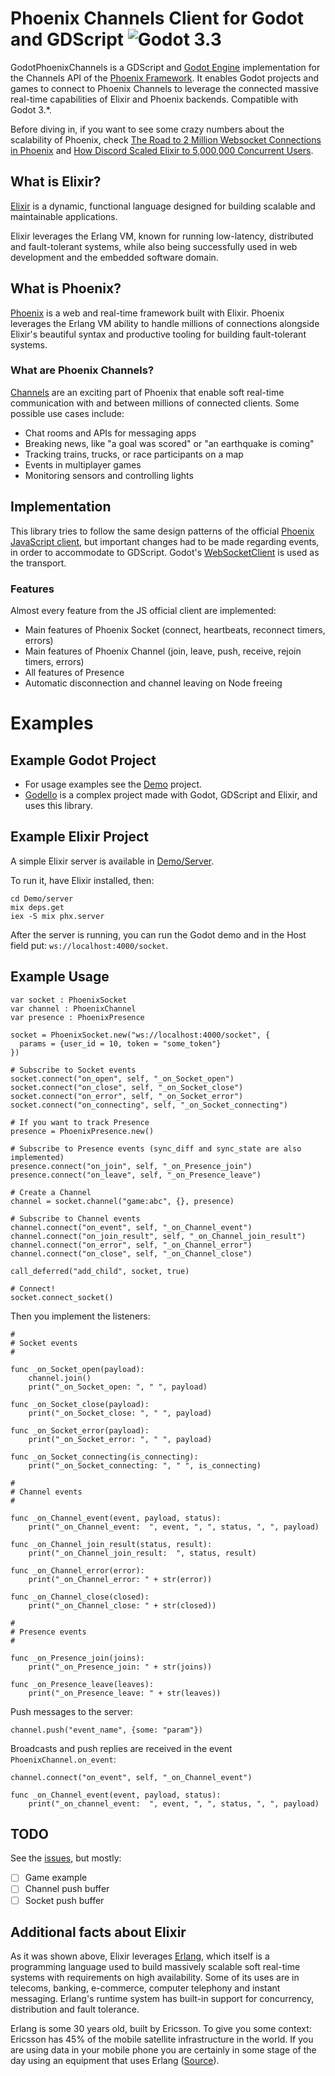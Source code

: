 # Phoenix Channels Client for Godot and GDScript ![Godot 3.3](https://img.shields.io/badge/godot-v3.3-%23478cbf)

GodotPhoenixChannels is a GDScript and [Godot Engine](https://godotengine.org) implementation for the Channels API of the [Phoenix Framework](http://www.phoenixframework.org/). It enables Godot projects and games to connect to Phoenix Channels to leverage the connected massive real-time capabilities of Elixir and Phoenix backends. Compatible with Godot 3.*.

Before diving in, if you want to see some crazy numbers about the scalability of Phoenix, check [The Road to 2 Million Websocket Connections in Phoenix](https://phoenixframework.org/blog/the-road-to-2-million-websocket-connections) and [How Discord Scaled Elixir to 5,000,000 Concurrent Users](https://blog.discordapp.com/scaling-elixir-f9b8e1e7c29b).

## What is Elixir?
[Elixir](https://elixir-lang.org/) is a dynamic, functional language designed for building scalable and maintainable applications.

Elixir leverages the Erlang VM, known for running low-latency, distributed and fault-tolerant systems, while also being successfully used in web development and the embedded software domain.

## What is Phoenix?
[Phoenix](https://phoenixframework.org/) is a web and real-time framework built with Elixir. Phoenix leverages the Erlang VM ability to handle millions of connections alongside Elixir's beautiful syntax and productive tooling for building fault-tolerant systems.

### What are Phoenix Channels?
[Channels](https://hexdocs.pm/phoenix/channels.html) are an exciting part of Phoenix that enable soft real-time communication with and between millions of connected clients. Some possible use cases include:

- Chat rooms and APIs for messaging apps
- Breaking news, like "a goal was scored" or "an earthquake is coming"
- Tracking trains, trucks, or race participants on a map
- Events in multiplayer games
- Monitoring sensors and controlling lights

## Implementation

This library tries to follow the same design patterns of the official [Phoenix JavaScript client](https://hexdocs.pm/phoenix/js/), but important changes had to be made regarding events, in order to accommodate to GDScript. Godot's [WebSocketClient](https://docs.godotengine.org/en/3.1/classes/class_websocketclient.html) is used as the transport.

### Features
Almost every feature from the JS official client are implemented:

- Main features of Phoenix Socket (connect, heartbeats, reconnect timers, errors)
- Main features of Phoenix Channel (join, leave, push, receive, rejoin timers, errors)
- All features of Presence
- Automatic disconnection and channel leaving on Node freeing

# Examples

## Example Godot Project

- For usage examples see the [Demo](./Demo) project.
- [Godello](https://github.com/alfredbaudisch/Godello) is a complex project made with Godot, GDScript and Elixir, and uses this library.

## Example Elixir Project

A simple Elixir server is available in [Demo/Server](./Demo/server).

To run it, have Elixir installed, then:
```
cd Demo/server
mix deps.get
iex -S mix phx.server
```

After the server is running, you can run the Godot demo and in the Host field put:
`ws://localhost:4000/socket`.

## Example Usage
```gdscript
var socket : PhoenixSocket
var channel : PhoenixChannel
var presence : PhoenixPresence

socket = PhoenixSocket.new("ws://localhost:4000/socket", {
  params = {user_id = 10, token = "some_token"}
})

# Subscribe to Socket events
socket.connect("on_open", self, "_on_Socket_open")
socket.connect("on_close", self, "_on_Socket_close")
socket.connect("on_error", self, "_on_Socket_error")
socket.connect("on_connecting", self, "_on_Socket_connecting")

# If you want to track Presence
presence = PhoenixPresence.new()

# Subscribe to Presence events (sync_diff and sync_state are also implemented)
presence.connect("on_join", self, "_on_Presence_join")
presence.connect("on_leave", self, "_on_Presence_leave")

# Create a Channel
channel = socket.channel("game:abc", {}, presence)

# Subscribe to Channel events
channel.connect("on_event", self, "_on_Channel_event")
channel.connect("on_join_result", self, "_on_Channel_join_result")
channel.connect("on_error", self, "_on_Channel_error")
channel.connect("on_close", self, "_on_Channel_close")

call_deferred("add_child", socket, true)

# Connect!
socket.connect_socket()
```

Then you implement the listeners:
```gdscript
#
# Socket events
#

func _on_Socket_open(payload):
	channel.join()
	print("_on_Socket_open: ", " ", payload)

func _on_Socket_close(payload):
	print("_on_Socket_close: ", " ", payload)

func _on_Socket_error(payload):
	print("_on_Socket_error: ", " ", payload)

func _on_Socket_connecting(is_connecting):
	print("_on_Socket_connecting: ", " ", is_connecting)

#
# Channel events
#

func _on_Channel_event(event, payload, status):
	print("_on_Channel_event:  ", event, ", ", status, ", ", payload)

func _on_Channel_join_result(status, result):
	print("_on_Channel_join_result:  ", status, result)

func _on_Channel_error(error):
	print("_on_Channel_error: " + str(error))

func _on_Channel_close(closed):
	print("_on_Channel_close: " + str(closed))

#
# Presence events
#

func _on_Presence_join(joins):
	print("_on_Presence_join: " + str(joins))

func _on_Presence_leave(leaves):
	print("_on_Presence_leave: " + str(leaves))

```

Push messages to the server:
```gdscript
channel.push("event_name", {some: "param"})
```

Broadcasts and push replies are received in the event `PhoenixChannel.on_event`:
```gdscript
channel.connect("on_event", self, "_on_Channel_event")

func _on_Channel_event(event, payload, status):
	print("_on_channel_event:  ", event, ", ", status, ", ", payload)
```

## TODO
See the [issues](https://github.com/alfredbaudisch/GodotPhoenixChannels/issues), but mostly:
- [ ] Game example
- [ ] Channel push buffer
- [ ] Socket push buffer

## Additional facts about Elixir

As it was shown above, Elixir leverages [Erlang](https://en.wikipedia.org/wiki/Erlang_(programming_language)), which itself is a programming language used to build massively scalable soft real-time systems with requirements on high availability. Some of its uses are in telecoms, banking, e-commerce, computer telephony and instant messaging. Erlang's runtime system has built-in support for concurrency, distribution and fault tolerance.

Erlang is some 30 years old, built by Ericsson. To give you some context: Ericsson has 45% of the mobile satellite infrastructure in the world. If you are using data in your mobile phone you are certainly in some stage of the day using an equipment that uses Erlang ([Source](https://www.youtube.com/watch?v=Zf51VOjIVCQ)).
